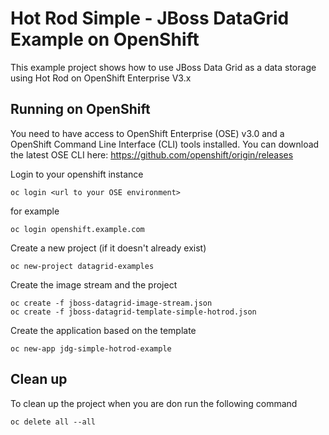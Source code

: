 Hot Rod Simple - JBoss DataGrid Example on OpenShift
=========================

This example project shows how to use JBoss Data Grid as a data storage using Hot Rod on OpenShift Enterprise V3.x

Running on OpenShift
--------------------

You need to have access to OpenShift Enterprise (OSE) v3.0 and a OpenShift Command Line Interface (CLI) tools installed. You can download the latest OSE CLI here: https://github.com/openshift/origin/releases

Login to your openshift instance

    oc login <url to your OSE environment>

for example

    oc login openshift.example.com

Create a new project (if it doesn't already exist)

    oc new-project datagrid-examples

Create the image stream and the project

    oc create -f jboss-datagrid-image-stream.json
    oc create -f jboss-datagrid-template-simple-hotrod.json

Create the application based on the template

    oc new-app jdg-simple-hotrod-example

Clean up
-----------
To clean up the project when you are don run the following command

    oc delete all --all
